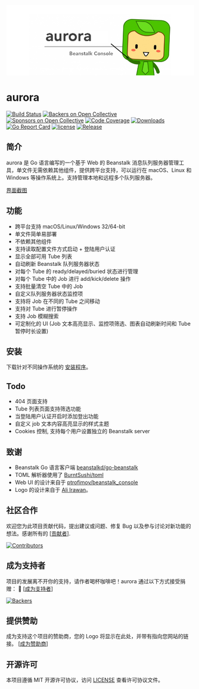 ![aurora](./aurora.png "aurora")

# aurora

[![Build Status](https://travis-ci.com/xuri/aurora.svg?branch=master)](https://travis-ci.com/xuri/aurora)
[![Backers on Open Collective](https://opencollective.com/aurora/backers/badge.svg)](#backers) [![Sponsors on Open Collective](https://opencollective.com/aurora/sponsors/badge.svg)](#sponsors) [![Code Coverage](https://codecov.io/gh/xuri/aurora/branch/master/graph/badge.svg)](https://codecov.io/gh/xuri/aurora)
[![Downloads](https://img.shields.io/github/downloads/xuri/aurora/total.svg)](https://github.com/xuri/aurora/releases)
[![Go Report Card](https://goreportcard.com/badge/github.com/xuri/aurora)](https://goreportcard.com/report/github.com/xuri/aurora)
[![license](https://img.shields.io/github/license/mashape/apistatus.svg?maxAge=2592000)](https://github.com/xuri/aurora/blob/master/LICENSE)
[![Release](https://img.shields.io/github/release/xuri/aurora.svg?label=Release)](https://github.com/xuri/aurora/releases)

## 简介

aurora 是 Go 语言编写的一个基于 Web 的 Beanstalk 消息队列服务器管理工具，单文件无需依赖其他组件，提供跨平台支持，可以运行在 macOS、Linux 和 Windows 等操作系统上。支持管理本地和远程多个队列服务器。

[界面截图](https://github.com/xuri/aurora/wiki)

## 功能

- 跨平台支持 macOS/Linux/Windows 32/64-bit
- 单文件简单易部署
- 不依赖其他组件
- 支持读取配置文件方式启动 + 登陆用户认证
- 显示全部可用 Tube 列表
- 自动刷新 Beanstalk 队列服务器状态
- 对每个 Tube 的 ready/delayed/buried 状态进行管理
- 对每个 Tube 中的 Job 进行 add/kick/delete 操作
- 支持批量清空 Tube 中的 Job
- 自定义队列服务器状态监控项
- 支持将 Job 在不同的 Tube 之间移动
- 支持对 Tube 进行暂停操作
- 支持 Job 模糊搜索
- 可定制化的 UI (Job 文本高亮显示、监控项筛选、图表自动刷新时间和 Tube 暂停时长设置)

## 安装

下载针对不同操作系统的 [安装程序](https://github.com/xuri/aurora/releases)。

## Todo

- 404 页面支持
- Tube 列表页面支持筛选功能
- 当登陆用户认证开启时添加登出功能
- 自定义 job 文本内容高亮显示的样式主题
- Cookies 控制, 支持每个用户设置独立的 Beanstalk server

## 致谢

- Beanstalk Go 语言客户端 [beanstalkd/go-beanstalk](https://github.com/beanstalkd/go-beanstalk)
- TOML 解析器使用了 [BurntSushi/toml](https://github.com/BurntSushi/toml)
- Web UI 的设计来自于 [ptrofimov/beanstalk_console](https://github.com/ptrofimov/beanstalk_console)
- Logo 的设计来自于 [Ali Irawan](http://www.solusiteknologi.co.id/using-supervisord-beanstalkd-laravel/)。

## 社区合作

欢迎您为此项目贡献代码，提出建议或问题、修复 Bug 以及参与讨论对新功能的想法。感谢所有的 [[贡献者](CONTRIBUTING.md)].

[![Contributors](https://opencollective.com/aurora/contributors.svg?width=890&button=false)](https://github.com/xuri/aurora/graphs/contributors)

## 成为支持者

项目的发展离不开你的支持，请作者喝杯咖啡吧！aurora 通过以下方式接受捐赠： 🙏 [[成为支持者](https://opencollective.com/aurora#backer)]

[![Backers](https://opencollective.com/aurora/backers.svg?width=890)](https://opencollective.com/aurora#backers)

## 提供赞助

成为支持这个项目的赞助商，您的 Logo 将显示在此处，并带有指向您网站的链接。 [[成为赞助商](https://opencollective.com/aurora#sponsor)]

## 开源许可

本项目遵循 MIT 开源许可协议，访问 [LICENSE](https://github.com/xuri/aurora/blob/master/LICENSE) 查看许可协议文件。